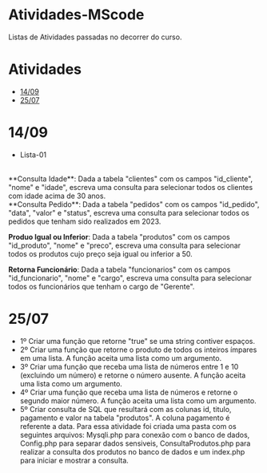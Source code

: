 # Atividades-MScode
Listas de Atividades passadas no decorrer do curso.

# Atividades
* [14/09](#1409)
* [25/07](#2507)

 # 14/09
 * Lista-01
 <br>
    **Consulta Idade**: Dada a tabela "clientes" com os campos "id_cliente", "nome" e
    "idade", escreva uma consulta para selecionar todos os clientes
    com idade acima de 30 anos.
 <br>
   **Consulta  Pedido**: Dada a tabela "pedidos" com os campos "id_pedido", "data",
   "valor" e "status", escreva uma consulta para selecionar todos os
   pedidos que tenham sido realizados em 2023.

  **Produo Igual ou Inferior**: Dada a tabela "produtos" com os campos "id_produto", "nome"
  e "preco", escreva uma consulta para selecionar todos os produtos
  cujo preço seja igual ou inferior a 50.

  **Retorna Funcionário**: Dada a tabela "funcionarios" com os campos "id_funcionario",
"nome" e "cargo", escreva uma consulta para selecionar todos os
funcionários que tenham o cargo de "Gerente".

 # 25/07
* 1º Criar uma função que retorne "true" se uma string contiver espaços.
* 2º Criar uma função  que retorne o produto de todos os inteiros ímpares em uma lista. A função aceita uma lista como um
argumento.
* 3º Criar uma função que receba uma lista de números entre 1 e 10
(excluindo um número) e retorne o número ausente. A função aceita uma lista como um argumento.
* 4º Criar uma função que receba uma lista de números e retorne o
segundo maior número. A função aceita uma lista como um
argumento.
* 5º Criar consulta de SQL que resultará com as colunas id, titulo, pagamento e valor na tabela "produtos". A coluna pagamento é referente a data.
  Para essa atividade foi criada uma pasta com os seguintes arquivos: Mysqli.php para conexão com o banco de dados, Config.php para separar dados sensiveis, ConsultaProdutos.php para realizar a consulta dos produtos no banco de dados e um index.php para iniciar e mostrar a consulta.
